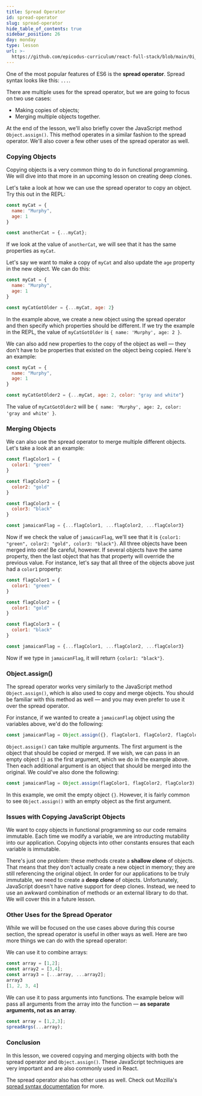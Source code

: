 ```yaml
---
title: Spread Operator
id: spread-operator
slug: spread-operator
hide_table_of_contents: true
sidebar_position: 26
day: monday
type: lesson
url: >-
  https://github.com/epicodus-curriculum/react-full-stack/blob/main/0i_spread_operator.md
---
```


One of the most popular features of ES6 is the **spread operator**. Spread syntax looks like this: `...`.

There are multiple uses for the spread operator, but we are going to focus on two use cases:

 * Making copies of objects;
 * Merging multiple objects together.

At the end of the lesson, we'll also briefly cover the JavaScript method `Object.assign()`. This method operates in a similar fashion to the spread operator. We'll also cover a few other uses of the spread operator as well.

### Copying Objects

Copying objects is a very common thing to do in functional programming. We will dive into that more in an upcoming lesson on creating deep clones.

Let's take a look at how we can use the spread operator to copy an object. Try this out in the REPL:

```js
const myCat = {
  name: "Murphy",
  age: 1
}

const anotherCat = {...myCat};
```

If we look at the value of `anotherCat`, we will see that it has the same properties as `myCat`.

Let's say we want to make a copy of `myCat` and also update the `age` property in the new object. We can do this:

```js
const myCat = {
  name: "Murphy",
  age: 1
}

const myCatGotOlder = {...myCat, age: 2}
```

In the example above, we create a new object using the spread operator and then specify which properties should be different. If we try the example in the REPL, the value of `myCatGotOlder` is `{ name: 'Murphy', age: 2 }`.

We can also add new properties to the copy of the object as well — they don't have to be properties that existed on the object being copied. Here's an example:

```js
const myCat = {
  name: "Murphy",
  age: 1
}

const myCatGotOlder2 = {...myCat, age: 2, color: "gray and white"}
```

The value of `myCatGotOlder2` will be `{ name: 'Murphy', age: 2, color: 'gray and white' }`.

### Merging Objects

We can also use the spread operator to merge multiple different objects. Let's take a look at an example:

```js
const flagColor1 = {
  color1: "green"
}

const flagColor2 = {
  color2: "gold"
}

const flagColor3 = {
  color3: "black"
}

const jamaicanFlag = {...flagColor1, ...flagColor2, ...flagColor3}
```

Now if we check the value of `jamaicanFlag`, we'll see that it is `{color1: "green", color2: "gold", color3: "black"}`. All three objects have been merged into one! Be careful, however. If several objects have the same property, then the last object that has that property will override the previous value. For instance, let's say that all three of the objects above just had a `color1` property:

```js
const flagColor1 = {
  color1: "green"
}

const flagColor2 = {
  color1: "gold"
}

const flagColor3 = {
  color1: "black"
}

const jamaicanFlag = {...flagColor1, ...flagColor2, ...flagColor3}
```

Now if we type in `jamaicanFlag`, it will return `{color1: "black"}`.

### Object.assign()

The spread operator works very similarly to the JavaScript method `Object.assign()`, which is also used to copy and merge objects. You should be familiar with this method as well — and you may even prefer to use it over the spread operator.

For instance, if we wanted to create a `jamaicanFlag` object using the variables above, we'd do the following:

```javascript
const jamaicanFlag = Object.assign({}, flagColor1, flagColor2, flagColor3);
```

`Object.assign()` can take multiple arguments. The first argument is the object that should be copied or merged. If we wish, we can pass in an empty object `{}` as the first argument, which we do in the example above. Then each additional argument is an object that should be merged into the original. We could've also done the following:

```javascript
const jamaicanFlag = Object.assign(flagColor1, flagColor2, flagColor3);
```

In this example, we omit the empty object `{}`. However, it is fairly common to see `Object.assign()` with an empty object as the first argument.

### Issues with Copying JavaScript Objects

We want to copy objects in functional programming so our code remains immutable. Each time we modify a variable, we are introducting mutability into our application. Copying objects into other constants ensures that each variable is immutable.

There's just one problem: these methods create a **shallow clone** of objects. That means that they don't actually create a new object in memory; they are still referencing the original object. In order for our applications to be truly immutable, we need to create a **deep clone** of objects. Unfortunately, JavaScript doesn't have native support for deep clones. Instead, we need to use an awkward combination of methods or an external library to do that. We will cover this in a future lesson.

### Other Uses for the Spread Operator

While we will be focused on the use cases above during this course section, the spread operator is useful in other ways as well. Here are two more things we can do with the spread operator:

We can use it to combine arrays:

```js
const array = [1,2];
const array2 = [3,4];
const array3 = [...array, ...array2];
array3
[1, 2, 3, 4]
```

We can use it to pass arguments into functions. The example below will pass all arguments from the array into the function — **as separate arguments, not as an array**.

```js
const array = [1,2,3];
spreadArgs(...array);
```

### Conclusion

In this lesson, we covered copying and merging objects with both the spread operator and `Object.assign()`. These JavaScript techniques are very important and are also commonly used in React.

The spread operator also has other uses as well. Check out Mozilla's [spread syntax documentation](https://developer.mozilla.org/en-US/docs/Web/JavaScript/Reference/Operators/Spread_syntax) for more.
